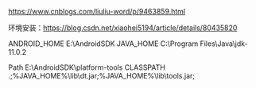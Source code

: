 https://www.cnblogs.com/liuliu-word/p/9463859.html

环境安装：https://blog.csdn.net/xiaohei5194/article/details/80435820


ANDROID_HOME  E:\AndroidSDK
JAVA_HOME  C:\Program Files\Java\jdk-11.0.2

Path  E:\AndroidSDK\platform-tools
CLASSPATH   .;%JAVA_HOME%\lib\dt.jar;%JAVA_HOME%\lib\tools.jar;